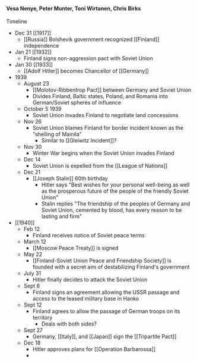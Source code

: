 #### Vesa Nenye, Peter Munter, Toni Wirtanen, Chris Birks

Timeline
- Dec 31 [[1917]]
	- [[Russia]] Bolshevik government recognized [[Finland]] independence
- Jan 21 [[1932]]
	- Finland signs non-aggression pact with Soviet Union
- Jan 30 [[1933]]
	- [[Adolf Hitler]] becomes Chancellor of [[Germany]]
- 1939
	- August 23
		- [[Molotov-Ribbentrop Pact]] between Germany and Soviet Union
		- Divides Finland, Baltic states, Poland, and Romania into German/Soviet spheres of influence
	- October 5 1939
		- Soviet Union invades Finland to negotiate land concessions
	- Nov 26
		- Soviet Union blames Finland for border incident known as the "shelling of Mainila"
			- Similar to [[Gleiwitz Incident]]?
	- Nov 30
		- Winter War begins when the Soviet Union invades Finland
	- Dec 14
		- Soviet Union is expelled from the [[League of Nations]]
	- Dec 21
		- [[Joseph Stalin]] 60th birthday
			- Hitler says "Best wishes for your personal well-being as well as the prosperous future of the people of the friendly Soviet Union"
			- Stalin replies "The friendship of the peoples of Germany and Soviet Union, cemented by blood, has every reason to be lasting and firm"
- [[1940]]
	- Feb 12
		- Finland receives notice of Soviet peace terms
	- March 12
		- [[Moscow Peace Treaty]] is signed
	- May 22
		- [[Finland-Soviet Union Peace and Friendship Society]] is founded with a secret aim of destabilizing Finland's government
	- July 31
		- Hitler finally decides to attack the Soviet Union
	- Sept 6
		- Finland signs an agreement allowing the USSR passage and access to the leased military base in Hanko
	- Sept 12
		- Finland agrees to allow the passage of German troops on its territory
			- Deals with both sides?
	- Sept 27
		- Germany, [[Italy]], and [[Japan]] sign the [[Tripartite Pact]]
	- Dec 18
		- Hitler approves plans for [[Operation Barbarossa]]
		- 
